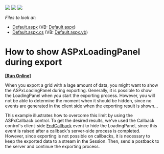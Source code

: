 <!-- default badges list -->
![](https://img.shields.io/endpoint?url=https://codecentral.devexpress.com/api/v1/VersionRange/128542619/17.2.4%2B)
[![](https://img.shields.io/badge/Open_in_DevExpress_Support_Center-FF7200?style=flat-square&logo=DevExpress&logoColor=white)](https://supportcenter.devexpress.com/ticket/details/E2293)
[![](https://img.shields.io/badge/📖_How_to_use_DevExpress_Examples-e9f6fc?style=flat-square)](https://docs.devexpress.com/GeneralInformation/403183)
<!-- default badges end -->
*Files to look at*:

* [Default.aspx](./CS/WebSite/Default.aspx) (VB: [Default.aspx](./VB/WebSite/Default.aspx))
* [Default.aspx.cs](./CS/WebSite/Default.aspx.cs) (VB: [Default.aspx.vb](./VB/WebSite/Default.aspx.vb))

# How to show ASPxLoadingPanel during export
<!-- run online -->
**[[Run Online]](https://codecentral.devexpress.com/e2293/)**
<!-- run online end -->


<p>When you export a grid with a lage amount of data, you might want to show the ASPxLoadingPanel during exporting. Generally, it is possible to show the LoadingPanel when you start the exporting process. However, you will not be able to determine the moment when it should be hidden, since no events are generated in the client side when the exporting result is shown...</p><p>This example illustrates how to overcome this limit by using the ASPxCallback control. To get the desired results, we've used the Callback control's client-side <a href="https://docs.devexpress.com/AspNet/js-ASPxClientCallback.EndCallback"><u>EndCallback</u></a> event to hide the LoadingPanel, since this event is raised after a callback's server-side process is completed. However, since exporting is not possible on callbacks, it is necessary to keep the exported data to a stream in the Session. Then, send a postback to the server and continue the exporting process.</p>

<br/>